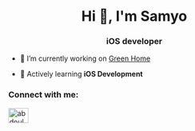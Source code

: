 <h1 align="center">Hi 👋, I'm Samyo</h1>
<h3 align="center">iOS developer</h3>



- 🔭 I’m currently working on [Green Home](https://github.com/Sacror/Green-Home-presentation)

- 🌱 Actively learning **iOS Development**




<h3 align="left">Connect with me:</h3>
<p align="left">
<a href="https://linkedin.com/in/abdoul-samyo" target="blank"><img align="center" src="https://raw.githubusercontent.com/rahuldkjain/github-profile-readme-generator/master/src/images/icons/Social/linked-in-alt.svg" alt="abdoul samyo songné" height="30" width="40" /></a>
</p>

